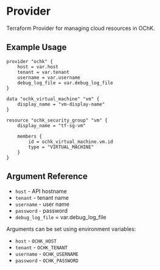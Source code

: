 # <provider> Provider

Terraform Provider for managing cloud resources in OChK. 

## Example Usage

```hcl
provider "ochk" {
    host = var.host
    tenant = var.tenant
    username = var.username
    debug_log_file = var.debug_log_file
}

data "ochk_virtual_machine" "vm" {
    display_name = "vm-display-name"
}

resource "ochk_security_group" "vm" {
    display_name = "tf-sg-vm"
    
    members {
        id = ochk_virtual_machine.vm.id
        type = "VIRTUAL_MACHINE"
    }
}
```

## Argument Reference

* `host` - API hostname
* `tenant` - tenant name
* `username` - user name
* `password` - password
* `debug_log_file` = var.debug_log_file

Arguments can be set using environment variables:
* `host` - `OCHK_HOST`
* `tenant` - `OCHK_TENANT`
* `username` - `OCHK_USERNAME`
* `password` - `OCHK_PASSWORD`
